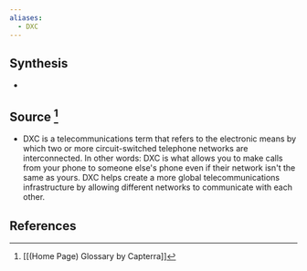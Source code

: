 ```yaml
---
aliases:
  - DXC
---
```

## Synthesis
- 
## Source [^1]
- DXC is a telecommunications term that refers to the electronic means by which two or more circuit-switched telephone networks are interconnected. In other words: DXC is what allows you to make calls from your phone to someone else's phone even if their network isn't the same as yours. DXC helps create a more global telecommunications infrastructure by allowing different networks to communicate with each other.
## References

[^1]: [[(Home Page) Glossary by Capterra]]